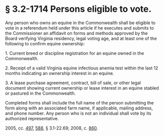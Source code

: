 # § 3.2-1714 Persons eligible to vote.

<p>Any person who owns an equine in the Commonwealth shall be eligible to vote in a referendum held under this article if he executes and submits to the Commissioner an affidavit on forms and methods approved by the Board verifying Virginia residency, legal voting age, and at least one of the following to confirm equine ownership:</p><p>1. Current breed or discipline registration for an equine owned in the Commonwealth.</p><p>2. Receipt of a valid Virginia equine infectious anemia test within the last 12 months indicating an ownership interest in an equine.</p><p>3. A lease purchase agreement, contract, bill of sale, or other legal document showing current ownership or lease interest in an equine stabled or pastured in the Commonwealth.</p><p>Completed forms shall include the full name of the person submitting the form along with an associated farm name, if applicable, mailing address, and phone number. Any person who is not an individual shall vote by its authorized representative.</p><p>2005, cc. <a href='http://lis.virginia.gov/cgi-bin/legp604.exe?051+ful+CHAP0497'>497</a>, <a href='http://lis.virginia.gov/cgi-bin/legp604.exe?051+ful+CHAP0588'>588</a>, § 3.1-22.69; 2008, c. <a href='http://lis.virginia.gov/cgi-bin/legp604.exe?081+ful+CHAP0860'>860</a>.</p>